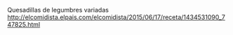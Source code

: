 Quesadillas de legumbres variadas	http://elcomidista.elpais.com/elcomidista/2015/06/17/receta/1434531090_747825.html
